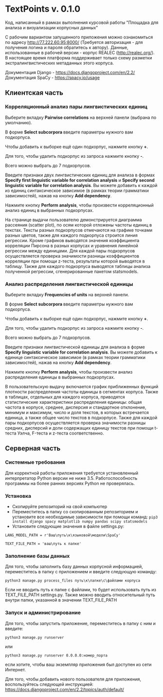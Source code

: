 # TextPoints v. 0.1.0

Код, написанный в рамках выполнения курсовой работы "Площадка для анализа и визуализации корпусных данных"

С рабочим вариантом запущенного приложения можно ознакомиться по адресу http://77.222.60.95:8000/ (Требуется авторизация - для получения логина и пароля обратитесь к автору). Данные, использованные в рабочей версии - корпус REALEC (http://realec.org/). В настоящее время платформа поддерживает только схему разметки экстралингвистических метаданных этого корпуса.

Документация Django - https://docs.djangoproject.com/en/2.2/
Документация SpaCy - https://spacy.io/usage

## Клиентская часть

### Корреляционный анализ пары лингвистических единиц

Выберите вкладку <b>Pairwise correlations</b> на верхней панели (выбрана по умолчанию).

В форме <b> Select subcorpora </b> введите параметры нужного вам подкорпуса.

Чтобы добавить к выборке ещё один подкорпус, нажмите кнопку <b>+</b>.

Для того, чтобы удалить подкорпус из запроса нажмите кнопку <b>-</b>.

Всего можно выбрать до 7 подкорпусов.

Введите признаки двух лингвистических единиц для анализа в формах <b>Specify first linguistic variable for correlation analysis</b> и <b>Specify second linguistic variable for correlation analysis</b>. Вы можете добавить к каждой из единиц синтаксическое зависимое (в рамках теории грамматики зависимостей), нажав на кнопку <b>Add dependency</b>.

Нажмите кнопку <b>Perform analysis</b>, чтобы произвести корреляционный анализ единиц в выбранных подкорпусах.

На странице выдачи пользователю демонстрируется диаграмма рассеяния (scatter plot), по осям которой отложены частоты единиц в текстах. Тексты разных подкорпусов отмечаются на графике точками разных цветов, также для каждого подкорпуса строится линия регрессии. Кроме графиков выводятся значения коэффициента корреляции Пирсона в разных корпусах и уравнения линейной регрессии между единицами. Для каждой пары подкорпусов осуществляется проверка значимости разницы коэффициентов корреляции при помощи z-теста, результаты которой выводятся в таблицу. Также для каждого подкорпуса выводятся таблицы анализа полученной регрессии, сгенерированные пакетом statsmodels.

### Анализ распределения лингвистической единицы

Выберите вкладку <b>Frequencies of units</b> на верхней панели.

В форме <b> Select subcorpora </b> введите параметры нужного вам подкорпуса.

Чтобы добавить к выборке ещё один подкорпус, нажмите кнопку <b>+</b>.

Для того, чтобы удалить подкорпус из запроса нажмите кнопку <b>-</b>.

Всего можно выбрать до 7 подкорпусов.

Введите признаки лингвистической единицы для анализа в форме <b>Specify linguistic variable for correlation analysis</b>. Вы можете добавить к единице синтаксическое зависимое (в рамках теории грамматики зависимостей), нажав на кнопку <b>Add dependency</b>.

Нажмите кнопку <b>Perform analysis</b>, чтобы произвести анализ распределения единицы в выбранных подкорпусах.

В пользовательскую выдачу включается график приближенных функций плотности распределения частоты единицы в сегментах корпуса. Также в таблицах, отдельных для каждого корпуса, приводятся статистические характеристики распределения единицы: общая частота в корпусе, среднее, дисперсия и стандартное отклонение, минимум и максимум, число и доля текстов, в которых встречается единица, а также общее число текстов в подкорпусе. Также для каждой пары подкорпусов осуществляется проверка значимости разницы средних, дисперсий и доли содержащих единицу текстов при помощи t-теста Уэлча, F-теста и z-теста соответственно. 

## Серверная часть

### Системные требования

Для корректной работы приложения требуется установленный интерпретатор Python версии не ниже 3.5. Работоспособность программы на более ранних версиях Python не проверялась.

### Установка

- Скопируйте репозиторий на свой компьютер
- Переместитесь в папку со скопированным репозиторием и установите все необходимые зависимости при помощи команд:
```pip3 install django spacy matplotlib numpy pandas scipy statsmodels```
- Установите следующие значения в файле settings.py:
```
LANG_MODEL_PATH = r'Ваш\путь\к\языковой\модели\SpaCy'

TEXT_FILE_PATH = 'ваш\путь к папке'
```

### Заполнение базы данных

Для того, чтобы заполнить базу данных корпусной информацией, переместитесь в папку с приложением и введите следующую команду:

```
python3 manage.py process_files путь\к\папке\с\файлами корпуса
```

Если не вводить путь к папке с файлами, то будет использовать путь из TEXT_FILE_PATH settings.py. Также можно вводить относительный путь внутри папки, указанной в значении TEXT_FILE_PATH

### Запуск и администрирование

Для того, чтобы запустить приложение, переместитесь в папку с ним и введите:

```
python3 manage.py runserver
```

или

```
python3 manage.py runserver 0.0.0.0:номер_порта
```

если хотите, чтобы ваш экземпляр приложения был доступен из сети Интернет.


Для того, чтобы добавить нового пользователя для приложения, воспользуйтесь следующей инструкцией: https://docs.djangoproject.com/en/2.2/topics/auth/default/

